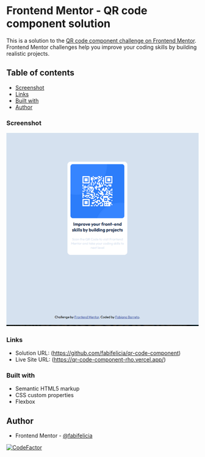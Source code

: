 # Frontend Mentor - QR code component solution

This is a solution to the [QR code component challenge on Frontend Mentor](https://www.frontendmentor.io/challenges/qr-code-component-iux_sIO_H). Frontend Mentor challenges help you improve your coding skills by building realistic projects. 

## Table of contents

  - [Screenshot](#screenshot)
  - [Links](#links)
  - [Built with](#built-with)
  - [Author](#author)


### Screenshot

![](./images/screenshot.png)

### Links

- Solution URL: (https://github.com/fabifelicia/qr-code-component)
- Live Site URL: (https://qr-code-component-rho.vercel.app/)


### Built with

- Semantic HTML5 markup
- CSS custom properties
- Flexbox

## Author

- Frontend Mentor - [@fabifelicia](https://www.frontendmentor.io/profile/fabifelicia)


[![CodeFactor](https://www.codefactor.io/repository/github/fabifelicia/qr-code-component/badge)](https://www.codefactor.io/repository/github/fabifelicia/qr-code-component)


